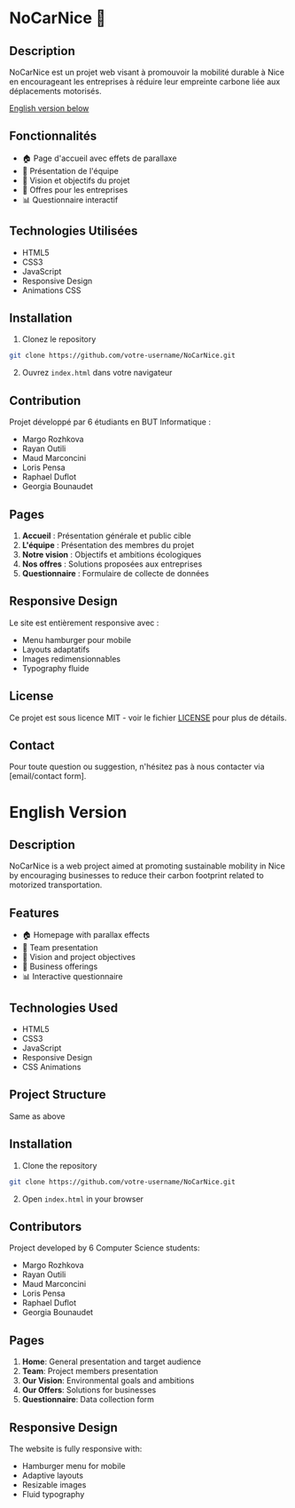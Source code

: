 # NoCarNice 🌿

## Description
NoCarNice est un projet web visant à promouvoir la mobilité durable à Nice en encourageant les entreprises à réduire leur empreinte carbone liée aux déplacements motorisés.

[English version below](#english-version)

## Fonctionnalités
- 🏠 Page d'accueil avec effets de parallaxe
- 👥 Présentation de l'équipe
- 🎯 Vision et objectifs du projet
- 💼 Offres pour les entreprises
- 📊 Questionnaire interactif

## Technologies Utilisées
- HTML5
- CSS3
- JavaScript
- Responsive Design
- Animations CSS

## Installation
1. Clonez le repository

```bash
git clone https://github.com/votre-username/NoCarNice.git
```

2. Ouvrez `index.html` dans votre navigateur

## Contribution
Projet développé par 6 étudiants en BUT Informatique :
- Margo Rozhkova
- Rayan Outili
- Maud Marconcini
- Loris Pensa
- Raphael Duflot
- Georgia Bounaudet

## Pages
1. **Accueil** : Présentation générale et public cible
2. **L'équipe** : Présentation des membres du projet
3. **Notre vision** : Objectifs et ambitions écologiques
4. **Nos offres** : Solutions proposées aux entreprises
5. **Questionnaire** : Formulaire de collecte de données

## Responsive Design
Le site est entièrement responsive avec :
- Menu hamburger pour mobile
- Layouts adaptatifs
- Images redimensionnables
- Typography fluide

## License
Ce projet est sous licence MIT - voir le fichier [LICENSE](LICENSE) pour plus de détails.

## Contact
Pour toute question ou suggestion, n'hésitez pas à nous contacter via [email/contact form].

# English Version

## Description
NoCarNice is a web project aimed at promoting sustainable mobility in Nice by encouraging businesses to reduce their carbon footprint related to motorized transportation.

## Features
- 🏠 Homepage with parallax effects
- 👥 Team presentation
- 🎯 Vision and project objectives
- 💼 Business offerings
- 📊 Interactive questionnaire

## Technologies Used
- HTML5
- CSS3
- JavaScript
- Responsive Design
- CSS Animations

## Project Structure
Same as above

## Installation
1. Clone the repository

```bash
git clone https://github.com/votre-username/NoCarNice.git
```

2. Open `index.html` in your browser

## Contributors
Project developed by 6 Computer Science students:
- Margo Rozhkova
- Rayan Outili
- Maud Marconcini
- Loris Pensa
- Raphael Duflot
- Georgia Bounaudet

## Pages
1. **Home**: General presentation and target audience
2. **Team**: Project members presentation
3. **Our Vision**: Environmental goals and ambitions
4. **Our Offers**: Solutions for businesses
5. **Questionnaire**: Data collection form

## Responsive Design
The website is fully responsive with:
- Hamburger menu for mobile
- Adaptive layouts
- Resizable images
- Fluid typography



